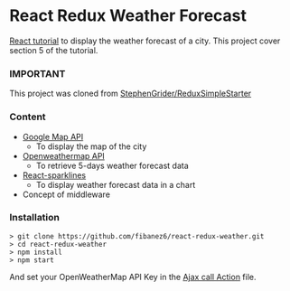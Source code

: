 # React Redux Weather Forecast

[React tutorial](https://www.udemy.com/react-redux/) to display the weather forecast of a city.
This project cover section 5 of the tutorial.

### IMPORTANT

This project was cloned from [StephenGrider/ReduxSimpleStarter](https://github.com/StephenGrider/ReduxSimpleStarter)


### Content

* [Google Map API](https://developers.google.com/maps/) 
    - To display the map of the city
* [Openweathermap API](https://openweathermap.org/forecast5)
    - To retrieve 5-days weather forecast data
* [React-sparklines](https://www.npmjs.com/package/react-sparklines)
    - To display weather forecast data in a chart
* Concept of middleware

### Installation

```
> git clone https://github.com/fibanez6/react-redux-weather.git
> cd react-redux-weather
> npm install
> npm start
```

And set your OpenWeatherMap API Key in the [Ajax call Action](src/actions/index.js#L3) file.

